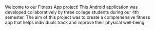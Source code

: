 Welcome to our Fitness App project! This Android application was developed collaboratively by three college students during our 4th semester.
The aim of this project was to create a comprehensive fitness app that helps individuals track and improve their physical well-being.
